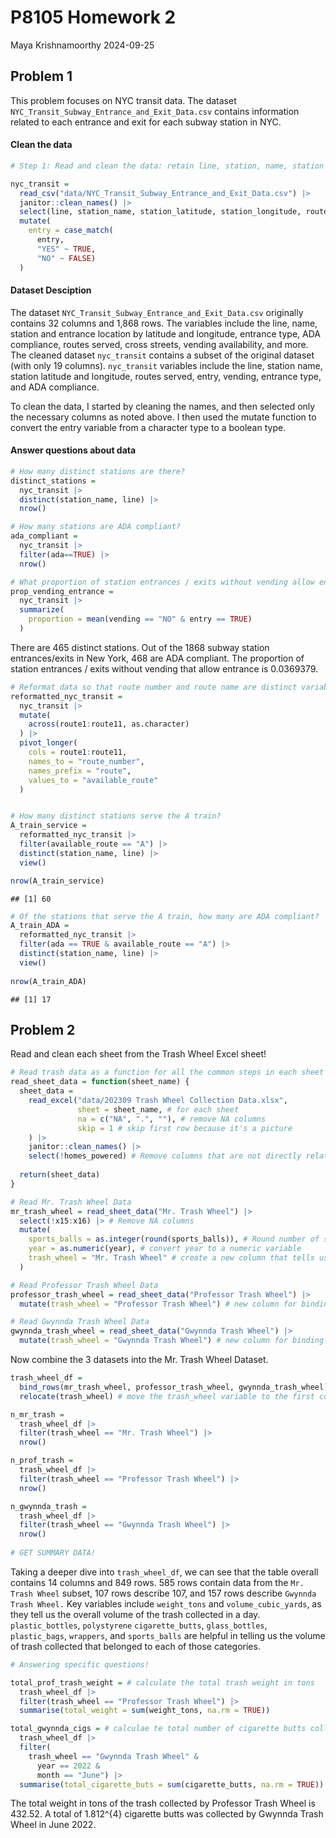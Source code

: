 P8105 Homework 2
================
Maya Krishnamoorthy
2024-09-25

## Problem 1

This problem focuses on NYC transit data. The dataset
`NYC_Transit_Subway_Entrance_and_Exit_Data.csv` contains information
related to each entrance and exit for each subway station in NYC.

#### Clean the data

``` r
# Step 1: Read and clean the data: retain line, station, name, station latitude / longitude, routes served, entry, vending, entrance type, and ADA compliance. Convert the entry variable from character (YES vs NO) to a logical variable (the ifelse or case_match function may be useful).

nyc_transit = 
  read_csv("data/NYC_Transit_Subway_Entrance_and_Exit_Data.csv") |> 
  janitor::clean_names() |> 
  select(line, station_name, station_latitude, station_longitude, route1:route11, entry, vending, entrance_type, ada) |> 
  mutate(
    entry = case_match(
      entry, 
      "YES" ~ TRUE, 
      "NO" ~ FALSE)
  )
```

#### Dataset Desciption

The dataset `NYC_Transit_Subway_Entrance_and_Exit_Data.csv` originally
contains 32 columns and 1,868 rows. The variables include the line,
name, station and entrance location by latitude and longitude, entrance
type, ADA compliance, routes served, cross streets, vending
availability, and more. The cleaned dataset `nyc_transit` contains a
subset of the original dataset (with only 19 columns). `nyc_transit`
variables include the line, station name, station latitude and
longitude, routes served, entry, vending, entrance type, and ADA
compliance.

To clean the data, I started by cleaning the names, and then selected
only the necessary columns as noted above. I then used the mutate
function to convert the entry variable from a character type to a
boolean type.

#### Answer questions about data

``` r
# How many distinct stations are there?
distinct_stations = 
  nyc_transit |> 
  distinct(station_name, line) |> 
  nrow()

# How many stations are ADA compliant?
ada_compliant = 
  nyc_transit |> 
  filter(ada==TRUE) |> 
  nrow()

# What proportion of station entrances / exits without vending allow entrance?
prop_vending_entrance = 
  nyc_transit |> 
  summarize(
    proportion = mean(vending == "NO" & entry == TRUE)
  )
```

There are 465 distinct stations. Out of the 1868 subway station
entrances/exits in New York, 468 are ADA compliant. The proportion of
station entrances / exits without vending that allow entrance is
0.0369379.

``` r
# Reformat data so that route number and route name are distinct variables.
reformatted_nyc_transit = 
  nyc_transit |> 
  mutate(
    across(route1:route11, as.character)
  ) |> 
  pivot_longer(
    cols = route1:route11,
    names_to = "route_number",
    names_prefix = "route",
    values_to = "available_route"
  )


# How many distinct stations serve the A train?
A_train_service = 
  reformatted_nyc_transit |> 
  filter(available_route == "A") |> 
  distinct(station_name, line) |> 
  view()

nrow(A_train_service)
```

    ## [1] 60

``` r
# Of the stations that serve the A train, how many are ADA compliant?
A_train_ADA =
  reformatted_nyc_transit |> 
  filter(ada == TRUE & available_route == "A") |> 
  distinct(station_name, line) |> 
  view()
  
nrow(A_train_ADA)
```

    ## [1] 17

## Problem 2

Read and clean each sheet from the Trash Wheel Excel sheet!

``` r
# Read trash data as a function for all the common steps in each sheet
read_sheet_data = function(sheet_name) {
  sheet_data = 
    read_excel("data/202309 Trash Wheel Collection Data.xlsx", 
               sheet = sheet_name, # for each sheet
               na = c("NA", ".", ""), # remove NA columns
               skip = 1 # skip first row because it's a picture
    ) |> 
    janitor::clean_names() |>
    select(!homes_powered) # Remove columns that are not directly related to dumpster data for all sheets
  
  return(sheet_data)
}

# Read Mr. Trash Wheel Data
mr_trash_wheel = read_sheet_data("Mr. Trash Wheel") |> 
  select(!x15:x16) |> # Remove NA columns
  mutate(
    sports_balls = as.integer(round(sports_balls)), # Round number of sports balls to the closest integer
    year = as.numeric(year), # convert year to a numeric variable
    trash_wheel = "Mr. Trash Wheel" # create a new column that tells us which sheet this data represents (for binding later)
  )

# Read Professor Trash Wheel Data
professor_trash_wheel = read_sheet_data("Professor Trash Wheel") |> 
  mutate(trash_wheel = "Professor Trash Wheel") # new column for binding

# Read Gwynnda Trash Wheel Data
gwynnda_trash_wheel = read_sheet_data("Gwynnda Trash Wheel") |> 
  mutate(trash_wheel = "Gwynnda Trash Wheel") # new column for binding
```

Now combine the 3 datasets into the Mr. Trash Wheel Dataset.

``` r
trash_wheel_df = 
  bind_rows(mr_trash_wheel, professor_trash_wheel, gwynnda_trash_wheel) |> # bind the tables
  relocate(trash_wheel) # move the trash_wheel variable to the first column so we can see which trash wheel we are looking at
```

``` r
n_mr_trash = 
  trash_wheel_df |> 
  filter(trash_wheel == "Mr. Trash Wheel") |> 
  nrow()

n_prof_trash = 
  trash_wheel_df |> 
  filter(trash_wheel == "Professor Trash Wheel") |> 
  nrow()

n_gwynnda_trash = 
  trash_wheel_df |> 
  filter(trash_wheel == "Gwynnda Trash Wheel") |> 
  nrow()
  
# GET SUMMARY DATA!  
```

Taking a deeper dive into `trash_wheel_df`, we can see that the table
overall contains 14 columns and 849 rows. 585 rows contain data from the
`Mr. Trash Wheel` subset, 107 rows describe 107, and 157 rows describe
`Gwynnda Trash Wheel.` Key variables include `weight_tons` and
`volume_cubic_yards`, as they tell us the overall volume of the trash
collected in a day. `plastic_bottles`, `polystyrene` `cigarette_butts`,
`glass_bottles`, `plastic_bags`, `wrappers`, and `sports_balls` are
helpful in telling us the volume of trash collected that belonged to
each of those categories.

``` r
# Answering specific questions! 

total_prof_trash_weight = # calculate the total trash weight in tons
  trash_wheel_df |> 
  filter(trash_wheel == "Professor Trash Wheel") |> 
  summarise(total_weight = sum(weight_tons, na.rm = TRUE))

total_gwynnda_cigs = # calculae te total number of cigarette butts collected by Gwynnda in June of 2022
  trash_wheel_df |> 
  filter(
    trash_wheel == "Gwynnda Trash Wheel" & 
      year == 2022 &
      month == "June") |> 
  summarise(total_cigarette_buts = sum(cigarette_butts, na.rm = TRUE))
```

The total weight in tons of the trash collected by Professor Trash Wheel
is 432.52. A total of 1.812^{4} cigarette butts was collected by Gwynnda
Trash Wheel in June 2022.
